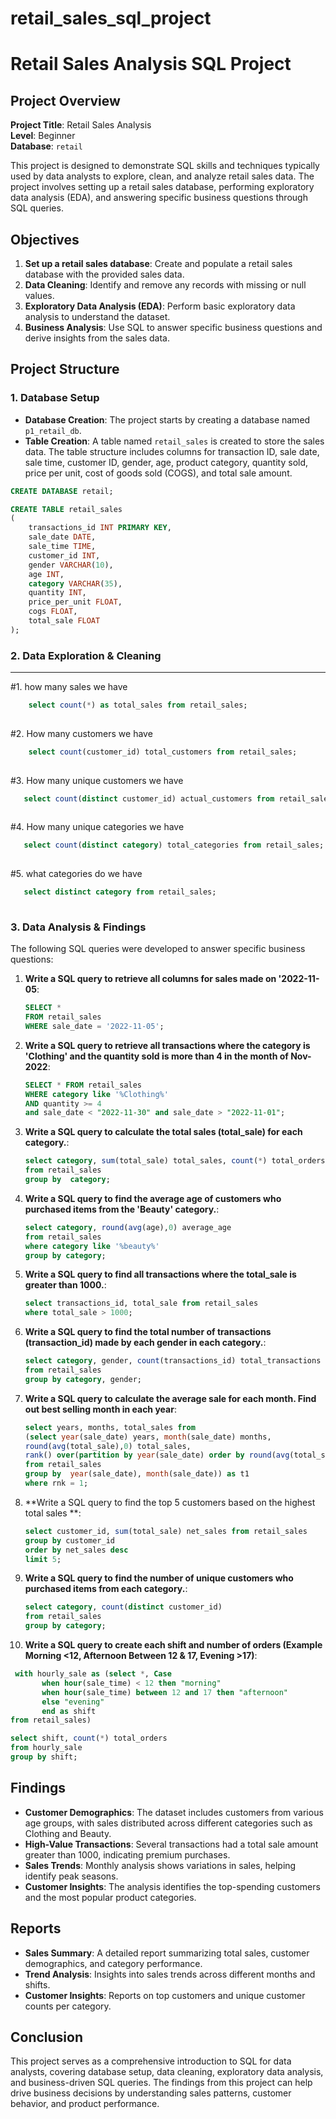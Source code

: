 # retail_sales_sql_project

# Retail Sales Analysis SQL Project

## Project Overview

**Project Title**: Retail Sales Analysis  
**Level**: Beginner  
**Database**: `retail`

This project is designed to demonstrate SQL skills and techniques typically used by data analysts to explore, clean, and analyze retail sales data. The project involves setting up a retail sales database, performing exploratory data analysis (EDA), and answering specific business questions through SQL queries.

## Objectives

1. **Set up a retail sales database**: Create and populate a retail sales database with the provided sales data.
2. **Data Cleaning**: Identify and remove any records with missing or null values.
3. **Exploratory Data Analysis (EDA)**: Perform basic exploratory data analysis to understand the dataset.
4. **Business Analysis**: Use SQL to answer specific business questions and derive insights from the sales data.

## Project Structure

### 1. Database Setup

- **Database Creation**: The project starts by creating a database named `p1_retail_db`.
- **Table Creation**: A table named `retail_sales` is created to store the sales data. The table structure includes columns for transaction ID, sale date, sale time, customer ID, gender, age, product category, quantity sold, price per unit, cost of goods sold (COGS), and total sale amount.

```sql
CREATE DATABASE retail;

CREATE TABLE retail_sales
(
    transactions_id INT PRIMARY KEY,
    sale_date DATE,	
    sale_time TIME,
    customer_id INT,	
    gender VARCHAR(10),
    age INT,
    category VARCHAR(35),
    quantity INT,
    price_per_unit FLOAT,	
    cogs FLOAT,
    total_sale FLOAT
);
```

### 2. Data Exploration & Cleaning

---
#1. how many sales we have
    
```sql
    select count(*) as total_sales from retail_sales;
    
 ```

#2. How many customers we have
   
```sql
    select count(customer_id) total_customers from retail_sales;
    
```

#3. How many unique customers we have
   
 ```sql
    select count(distinct customer_id) actual_customers from retail_sales;
    
```
    
#4. How many unique categories we have 
    
 ```sql
    select count(distinct category) total_categories from retail_sales;
   
 ```

#5. what categories do we have
   
 ```sql
    select distinct category from retail_sales;
    
 ```

### 3. Data Analysis & Findings

The following SQL queries were developed to answer specific business questions:

1. **Write a SQL query to retrieve all columns for sales made on '2022-11-05**:
    ```sql
    SELECT *
    FROM retail_sales
    WHERE sale_date = '2022-11-05';
    ```

2. **Write a SQL query to retrieve all transactions where the category is 'Clothing' and the quantity sold is more than 4 in the month of Nov-2022**:
    ```sql
    SELECT * FROM retail_sales
    WHERE category like '%Clothing%'
    AND quantity >= 4 
    and sale_date < "2022-11-30" and sale_date > "2022-11-01";
    ```

3. **Write a SQL query to calculate the total sales (total_sale) for each category.**:
     ```sql
     select category, sum(total_sale) total_sales, count(*) total_orders
     from retail_sales
     group by  category;
     ```

4. **Write a SQL query to find the average age of customers who purchased items from the 'Beauty' category.**:
     ```sql
     select category, round(avg(age),0) average_age 
     from retail_sales
     where category like '%beauty%'
     group by category;
     ```

5. **Write a SQL query to find all transactions where the total_sale is greater than 1000.**:
     ```sql
     select transactions_id, total_sale from retail_sales
     where total_sale > 1000;
     ```

6. **Write a SQL query to find the total number of transactions (transaction_id) made by each gender in each category.**:
    ```sql
   select category, gender, count(transactions_id) total_transactions
   from retail_sales
   group by category, gender;
    ```

7. **Write a SQL query to calculate the average sale for each month. Find out best selling month in each year**:

   ```sql
   select years, months, total_sales from
   (select year(sale_date) years, month(sale_date) months, 
   round(avg(total_sale),0) total_sales, 
   rank() over(partition by year(sale_date) order by round(avg(total_sale),0) desc) as rnk
   from retail_sales
   group by  year(sale_date), month(sale_date)) as t1
   where rnk = 1;
    ```

8. **Write a SQL query to find the top 5 customers based on the highest total sales **:

   ```sql
   select customer_id, sum(total_sale) net_sales from retail_sales
   group by customer_id
   order by net_sales desc
   limit 5;
    ```

9. **Write a SQL query to find the number of unique customers who purchased items from each category.**:

   ```sql
   select category, count(distinct customer_id)
   from retail_sales
   group by category;
    ```

10. **Write a SQL query to create each shift and number of orders (Example Morning <12, Afternoon Between 12 & 17, Evening >17)**:

   ```sql
    with hourly_sale as (select *, Case 
          when hour(sale_time) < 12 then "morning"
          when hour(sale_time) between 12 and 17 then "afternoon"
          else "evening"
          end as shift 
   from retail_sales)

   select shift, count(*) total_orders
   from hourly_sale
   group by shift;
   ```

## Findings

- **Customer Demographics**: The dataset includes customers from various age groups, with sales distributed across different categories such as Clothing and Beauty.
- **High-Value Transactions**: Several transactions had a total sale amount greater than 1000, indicating premium purchases.
- **Sales Trends**: Monthly analysis shows variations in sales, helping identify peak seasons.
- **Customer Insights**: The analysis identifies the top-spending customers and the most popular product categories.

## Reports

- **Sales Summary**: A detailed report summarizing total sales, customer demographics, and category performance.
- **Trend Analysis**: Insights into sales trends across different months and shifts.
- **Customer Insights**: Reports on top customers and unique customer counts per category.

## Conclusion

This project serves as a comprehensive introduction to SQL for data analysts, covering database setup, data cleaning, exploratory data analysis, and business-driven SQL queries. The findings from this project can help drive business decisions by understanding sales patterns, customer behavior, and product performance.



